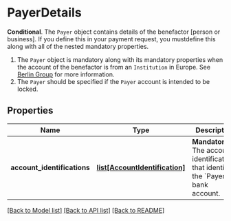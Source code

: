 # PayerDetails

__Conditional__. The `Payer` object contains details of the benefactor [person or business]. If you define this in your payment request, you mustdefine this along with all of the nested mandatory properties.<ol>     <li>The `Payer` object is mandatory along with its mandatory properties when the account of the benefactor is from an `Institution` in Europe.          See [Berlin Group](https://docs.yapily.com/knowledge/berlin_group/) for more information.</li>     <li>The `Payer` should be specified if the `Payer` account is intended to be locked.</li></ol>
## Properties
Name | Type | Description | Notes
------------ | ------------- | ------------- | -------------
**account_identifications** | [**list[AccountIdentification]**](AccountIdentification.md) | __Mandatory__. The account identifications that identify the &#x60;Payer&#x60; bank account. | 

[[Back to Model list]](../README.md#documentation-for-models) [[Back to API list]](../README.md#documentation-for-api-endpoints) [[Back to README]](../README.md)


